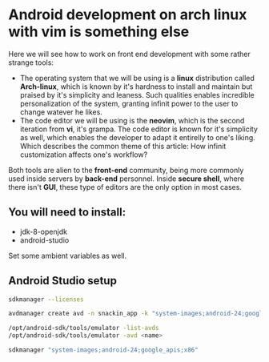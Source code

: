 # Android development on arch linux with vim is something else
Here we will see how to work on front end development with some rather strange tools:

- The operating system that we will be using is a **linux** distribution called **Arch-linux**, which is known by it's hardness to install and maintain but praised by it's simplicity and leaness. Such qualities enables incredible personalization of the system, granting infinit power to the user to change watever he likes.
- The code editor we will be using is the **neovim**, which is the second iteration from **vi**, it's grampa. The code editor is known for it's simplicity as well, which enables the developer to adapt it entirelly to one's liking. Which describes the common theme of this article: How infinit customization affects one's workflow?

Both tools are alien to the **front-end** community, being more commonly used inside servers by **back-end** personnel. Inside **secure shell**, where there isn't **GUI**, these type of editors are the only option in most cases.

## You will need to install:
- jdk-8-openjdk
- android-studio

Set some ambient variables as well.


## Android Studio setup
```bash
sdkmanager --licenses
```

```bash
avdmanager create avd -n snackin_app -k "system-images;android-24;google_apis;x86" -b x86 -c 100M -d 7 -f
```

```bash
/opt/android-sdk/tools/emulator -list-avds
/opt/android-sdk/tools/emulator -avd <name>
```

```bash
sdkmanager "system-images;android-24;google_apis;x86"
```

